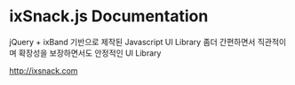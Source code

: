 # ixSnack.js Documentation
jQuery + ixBand 기반으로 제작된 Javascript UI Library
좀더 간편하면서 직관적이며 확장성을 보장하면서도 안정적인 UI Library

http://ixsnack.com
